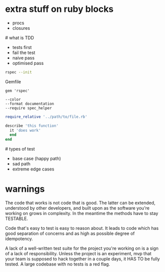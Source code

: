 # extra stuff on ruby blocks
 - procs
 - closures

# what is TDD

 - tests first
 - fail the test
 - naive pass
 - optimised pass


```bash
rspec --init
```

Gemfile
```
gem 'rspec'
```

```
--color
--format documentation
--require spec_helper
```

```ruby
require_relative '../path/to/file.rb'

describe 'this function'
  it 'does work'
  end
end
```

# types of test

- base case (happy path)
- sad path
- extreme edge cases

# warnings

The code that works is not code that is good. The latter can be extended, understood by other developers, and built upon as the software you're working on grows in complexity. In the meantime the methods have to stay TESTABLE.

Code that's easy to test is easy to reason about. It leads to code which has good separation of concerns and as high as possible degree of idempotency.

A lack of a well-written test suite for the project you're working on is a sign of a lack of responsibility. Unless the project is an experiment, mvp that your team is supposed to hack together in a couple days, it HAS TO be fully tested. A large codebase with no tests is a red flag.
